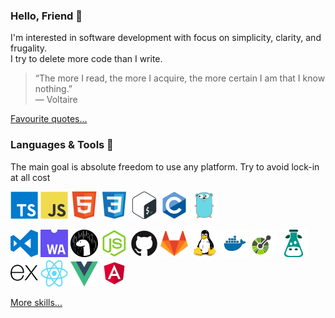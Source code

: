 ### Hello, Friend 👋

I'm interested in software development with focus on simplicity, clarity, and
frugality.  
I try to delete more code than I write.

> “The more I read, the more I acquire, the more certain I am that I know
> nothing.”  
> ― Voltaire

[Favourite quotes...](./QUOTES.md)

### Languages & Tools 🔨

The main goal is absolute freedom to use any platform. Try to avoid lock-in at
all cost

![alt](icons/typescript.svg)
![alt](icons/javascript.svg)
![alt](icons/html.svg)
![alt](icons/css.svg)
![alt](icons/bash.svg)
![alt](icons/c.svg)
![alt](icons/go.svg)

![alt](icons/vscode.svg)
![alt](icons/webassembly.svg)
![alt](icons/deno.svg)
![alt](icons/nodejs.svg)
![alt](icons/github.svg)
![alt](icons/gitlab.svg)
![alt](icons/linux.svg)
![alt](icons/docker.svg)
![alt](icons/openapi.svg)
![alt](icons/i18n.svg)
![alt](icons/express.js.svg)
![alt](icons/react.svg)
![alt](icons/vue.svg)
![alt](icons/angular.svg)

[More skills...](./SKILLS.md)
